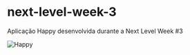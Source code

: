 # next-level-week-3
Aplicação Happy desenvolvida durante a Next Level Week #3

![Happy](public/images/home.png)
